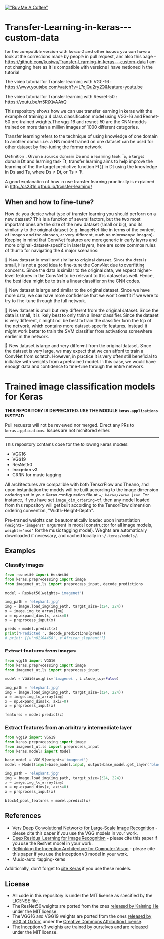 [!["Buy Me A Coffee"](https://www.buymeacoffee.com/assets/img/custom_images/orange_img.png)](https://www.buymeacoffee.com/anujshah645)

# Transfer-Learning-in-keras---custom-data
for the compatible version with keras-2 and other issues you can have a look at the corrections made by people in pull request, and also this page - https://github.com/kusiwu/Transfer-Learning-in-keras---custom-data
I am not changing here as it is compatible with versions i have metioned in the tutorial

The video tutorial for Transfer learning with VGG-16 : https://www.youtube.com/watch?v=L7qjQu2ry2Q&feature=youtu.be

The video tutorial for Transfer learning with Resnet-50 : https://youtu.be/m5RjXjvAAhQ

This repository shows how we can use transfer learning in keras with the example of training a 4 class classification model using VGG-16 and Resnet-50 pre-trained weights.The vgg-16 and resnet-50 are the CNN models trained on more than a million images of 1000 different categories.

Transfer learning refers to the technique of using knowledge of one domain to another domain.i.e. a NN model trained on one dataset can be used for other dataset by fine-tuning the former network.

Definition : Given a source domain Ds and a learning task Ts, a target domain Dt and learning task Tt, transfer learning aims to help improve the learning of the the target predictive function Ft(.) in Dt using the knowledge in Ds and Ts, where Ds ≠ Dt, or Ts ≠ Tt.

A good explanation of how to use transfer learning practically is explained in http://cs231n.github.io/transfer-learning/

## When and how to fine-tune?

How do you decide what type of transfer learning you should perform on a new dataset?
This is a function of several factors, but the two most important ones are the size of the new dataset (small or big), and its similarity
to the original dataset (e.g. ImageNet-like in terms of the content of images and the classes, or very different, such as microscope images).
Keeping in mind that ConvNet features are more generic in early layers and more original-dataset-specific in later layers, 
here are some common rules of thumb for navigating the 4 major scenarios:

	New dataset is small and similar to original dataset. Since the data is small, it is not a good idea to fine-tune the ConvNet 
due to overfitting concerns. Since the data is similar to the original data, we expect higher-level features in the ConvNet to be 
relevant to this dataset as well. Hence, the best idea might be to train a linear classifier on the CNN codes.

	New dataset is large and similar to the original dataset. Since we have more data, we can have more confidence that we won’t 
overfit if we were to try to fine-tune through the full network.

	New dataset is small but very different from the original dataset. Since the data is small, it is likely best to only train a 
linear classifier. Since the dataset is very different, it might not be best to train the classifier form the top of the network, 
which contains more dataset-specific features. Instead, it might work better to train the SVM classifier from activations somewhere 
earlier in the network.

	New dataset is large and very different from the original dataset. Since the dataset is very large, we may expect that we can 
afford to train a ConvNet from scratch. However, in practice it is very often still beneficial to initialize with weights from a 
pretrained model. In this case, we would have enough data and confidence to fine-tune through the entire network.

# Trained image classification models for Keras

**THIS REPOSITORY IS DEPRECATED. USE THE MODULE `keras.applications` INSTEAD.**

Pull requests will not be reviewed nor merged. Direct any PRs to `keras.applications`. Issues are not monitored either.

----

This repository contains code for the following Keras models:

- VGG16
- VGG19
- ResNet50
- Inception v3
- CRNN for music tagging

All architectures are compatible with both TensorFlow and Theano, and upon instantiation the models will be built according to the image dimension ordering set in your Keras configuration file at `~/.keras/keras.json`. For instance, if you have set `image_dim_ordering=tf`, then any model loaded from this repository will get built according to the TensorFlow dimension ordering convention, "Width-Height-Depth".

Pre-trained weights can be automatically loaded upon instantiation (`weights='imagenet'` argument in model constructor for all image models, `weights='msd'` for the music tagging model). Weights are automatically downloaded if necessary, and cached locally in `~/.keras/models/`.

## Examples

### Classify images

```python
from resnet50 import ResNet50
from keras.preprocessing import image
from imagenet_utils import preprocess_input, decode_predictions

model = ResNet50(weights='imagenet')

img_path = 'elephant.jpg'
img = image.load_img(img_path, target_size=(224, 224))
x = image.img_to_array(img)
x = np.expand_dims(x, axis=0)
x = preprocess_input(x)

preds = model.predict(x)
print('Predicted:', decode_predictions(preds))
# print: [[u'n02504458', u'African_elephant']]
```

### Extract features from images

```python
from vgg16 import VGG16
from keras.preprocessing import image
from imagenet_utils import preprocess_input

model = VGG16(weights='imagenet', include_top=False)

img_path = 'elephant.jpg'
img = image.load_img(img_path, target_size=(224, 224))
x = image.img_to_array(img)
x = np.expand_dims(x, axis=0)
x = preprocess_input(x)

features = model.predict(x)
```

### Extract features from an arbitrary intermediate layer

```python
from vgg19 import VGG19
from keras.preprocessing import image
from imagenet_utils import preprocess_input
from keras.models import Model

base_model = VGG19(weights='imagenet')
model = Model(input=base_model.input, output=base_model.get_layer('block4_pool').output)

img_path = 'elephant.jpg'
img = image.load_img(img_path, target_size=(224, 224))
x = image.img_to_array(img)
x = np.expand_dims(x, axis=0)
x = preprocess_input(x)

block4_pool_features = model.predict(x)
```

## References

- [Very Deep Convolutional Networks for Large-Scale Image Recognition](https://arxiv.org/abs/1409.1556) - please cite this paper if you use the VGG models in your work.
- [Deep Residual Learning for Image Recognition](https://arxiv.org/abs/1512.03385) - please cite this paper if you use the ResNet model in your work.
- [Rethinking the Inception Architecture for Computer Vision](http://arxiv.org/abs/1512.00567) - please cite this paper if you use the Inception v3 model in your work.
- [Music-auto_tagging-keras](https://github.com/keunwoochoi/music-auto_tagging-keras)

Additionally, don't forget to [cite Keras](https://keras.io/getting-started/faq/#how-should-i-cite-keras) if you use these models.


## License

- All code in this repository is under the MIT license as specified by the LICENSE file.
- The ResNet50 weights are ported from the ones [released by Kaiming He](https://github.com/KaimingHe/deep-residual-networks) under the [MIT license](https://github.com/KaimingHe/deep-residual-networks/blob/master/LICENSE).
- The VGG16 and VGG19 weights are ported from the ones [released by VGG at Oxford](http://www.robots.ox.ac.uk/~vgg/research/very_deep/) under the [Creative Commons Attribution License](https://creativecommons.org/licenses/by/4.0/).
- The Inception v3 weights are trained by ourselves and are released under the MIT license.
